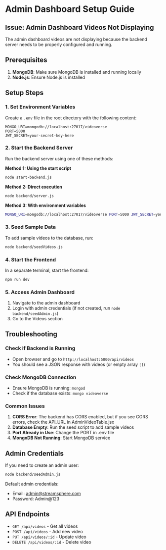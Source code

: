 # Admin Dashboard Setup Guide

## Issue: Admin Dashboard Videos Not Displaying

The admin dashboard videos are not displaying because the backend server needs to be properly configured and running.

## Prerequisites

1. **MongoDB**: Make sure MongoDB is installed and running locally
2. **Node.js**: Ensure Node.js is installed

## Setup Steps

### 1. Set Environment Variables

Create a `.env` file in the root directory with the following content:

```env
MONGO_URI=mongodb://localhost:27017/videoverse
PORT=5000
JWT_SECRET=your-secret-key-here
```

### 2. Start the Backend Server

Run the backend server using one of these methods:

**Method 1: Using the start script**
```bash
node start-backend.js
```

**Method 2: Direct execution**
```bash
node backend/server.js
```

**Method 3: With environment variables**
```bash
MONGO_URI=mongodb://localhost:27017/videoverse PORT=5000 JWT_SECRET=your-secret-key node backend/server.js
```

### 3. Seed Sample Data

To add sample videos to the database, run:

```bash
node backend/seedVideos.js
```

### 4. Start the Frontend

In a separate terminal, start the frontend:

```bash
npm run dev
```

### 5. Access Admin Dashboard

1. Navigate to the admin dashboard
2. Login with admin credentials (if not created, run `node backend/seedAdmin.js`)
3. Go to the Videos section

## Troubleshooting

### Check if Backend is Running
- Open browser and go to `http://localhost:5000/api/videos`
- You should see a JSON response with videos (or empty array `[]`)

### Check MongoDB Connection
- Ensure MongoDB is running: `mongod`
- Check if the database exists: `mongo videoverse`

### Common Issues

1. **CORS Error**: The backend has CORS enabled, but if you see CORS errors, check the API_URL in AdminVideoTable.jsx
2. **Database Empty**: Run the seed script to add sample videos
3. **Port Already in Use**: Change the PORT in .env file
4. **MongoDB Not Running**: Start MongoDB service

## Admin Credentials

If you need to create an admin user:
```bash
node backend/seedAdmin.js
```

Default admin credentials:
- Email: admin@streamsphere.com
- Password: Admin@123

## API Endpoints

- `GET /api/videos` - Get all videos
- `POST /api/videos` - Add new video
- `PUT /api/videos/:id` - Update video
- `DELETE /api/videos/:id` - Delete video 